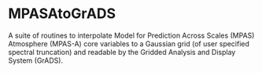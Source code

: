 MPASAtoGrADS
============

A suite of routines to interpolate Model for Prediction Across Scales (MPAS) Atmosphere (MPAS-A) core variables to a Gaussian grid (of user specified spectral truncation) and readable by the Gridded Analysis and Display System (GrADS).
